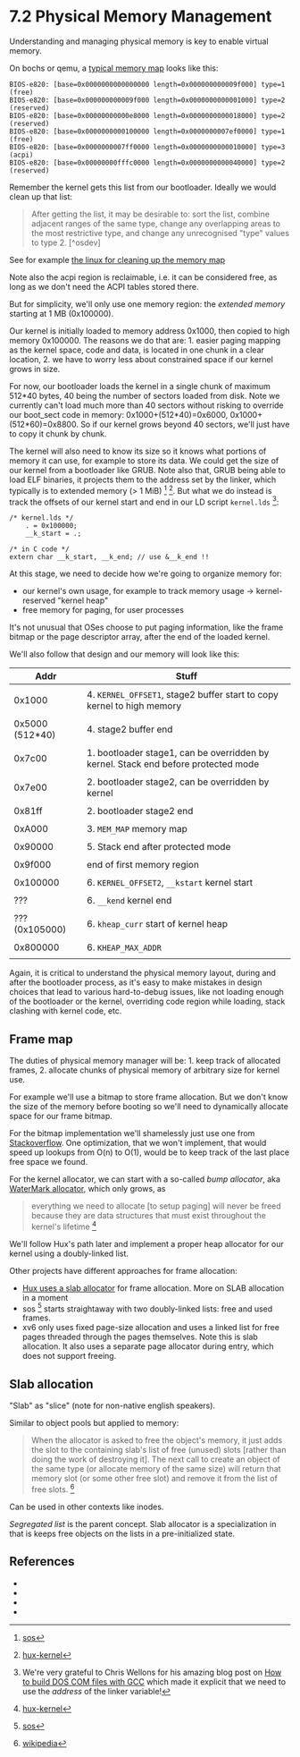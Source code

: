 # 7.2 Physical Memory Management

Understanding and managing physical memory is key to enable virtual memory.

On bochs or qemu, a [typical memory
map](https://wiki.osdev.org/Memory_Map_(x86)#Overview) looks like this:

```
BIOS-e820: [base=0x0000000000000000 length=0x000000000009f000] type=1 (free)
BIOS-e820: [base=0x000000000009f000 length=0x0000000000001000] type=2 (reserved)
BIOS-e820: [base=0x00000000000e8000 length=0x0000000000018000] type=2 (reserved)
BIOS-e820: [base=0x0000000000100000 length=0x0000000007ef0000] type=1 (free)
BIOS-e820: [base=0x0000000007ff0000 length=0x0000000000010000] type=3 (acpi)
BIOS-e820: [base=0x00000000fffc0000 length=0x0000000000040000] type=2 (reserved)
```

Remember the kernel gets this list from our bootloader. Ideally we would clean
up that list:

> After getting the list, it may be desirable to: sort the list, combine
> adjacent ranges of the same type, change any overlapping areas to the most
> restrictive type, and change any unrecognised "type" values to type 2. [^osdev]

See for example [the linux for cleaning up the memory
map](https://github.com/torvalds/linux/blob/f0e18b03fcafd8344539101f564ae358950ae892/arch/x86/kernel/e820.c#L83)

Note also the acpi region is reclaimable, i.e. it can be considered free, as
long as we don't need the ACPI tables stored there.

But for simplicity, we'll only use one memory region: the *extended memory*
starting at 1 MB (0x100000).

Our kernel is initially loaded to memory address 0x1000, then copied to high
memory 0x100000. The reasons we do that are: 1. easier paging mapping as the
kernel space, code and data, is located in one chunk in a clear location, 2. we
have to worry less about constrained space if our kernel grows in size.

For now, our bootloader loads the kernel in a single chunk of maximum 512\*40
bytes, 40 being the number of sectors loaded from disk. Note we currently can't
load much more than 40 sectors without risking to override our boot_sect code
in memory: 0x1000+(512\*40)=0x6000, 0x1000+(512\*60)=0x8800. So if our kernel
grows beyond 40 sectors, we'll just have to copy it chunk by chunk.

The kernel will also need to know its size so it knows what portions of memory
it can use, for example to store its data. We could get the size of our kernel
from a bootloader like GRUB. Note also that, GRUB being able to load ELF
binaries, it projects them to the address set by the linker, which typically is
to extended memory (> 1 MiB) [^sos] [^hux-kernel]. But what we do instead is
track the offsets of our kernel start and end in our LD script
`kernel.lds` [^nullprog]:

```
/* kernel.lds */
    . = 0x100000;
    __k_start = .;

/* in C code */
extern char __k_start, __k_end; // use &__k_end !!
```

At this stage, we need to decide how we're going to organize memory for:

- our kernel's own usage, for example to track memory usage → kernel-reserved
  "kernel heap"
- free memory for paging, for user processes

It's not unusual that OSes choose to put paging information, like the frame
bitmap or the page descriptor array, after the end of the loaded kernel.

We'll also follow that design and our memory will look like this:

| Addr            | Stuff                                                                              |
|-----------------|------------------------------------------------------------------------------------|
|                 |                                                                                    |
| 0x1000          | 4. `KERNEL_OFFSET1`, stage2 buffer start to copy kernel to high memory             |
|                 |                                                                                    |
| 0x5000 (512*40) | 4. stage2 buffer end                                                               |
|                 |                                                                                    |
| 0x7c00          | 1. bootloader stage1, can be overridden by kernel. Stack end before protected mode |
|                 |                                                                                    |
| 0x7e00          | 2. bootloader stage2, can be overridden by kernel                                  |
|                 |                                                                                    |
| 0x81ff          | 2. bootloader stage2 end                                                           |
|                 |                                                                                    |
| 0xA000          | 3. `MEM_MAP` memory map                                                            |
|                 |                                                                                    |
| 0x90000         | 5. Stack end after protected mode                                                  |
|                 |                                                                                    |
| 0x9f000         | end of first memory region                                                         |
|                 |                                                                                    |
| 0x100000        | 6. `KERNEL_OFFSET2`, `__kstart` kernel start                                       |
|                 |                                                                                    |
| ???             | 6. `__kend` kernel end                                                             |
|                 |                                                                                    |
| ??? (0x105000)  | 6. `kheap_curr` start of kernel heap                                               |
|                 |                                                                                    |
| 0x800000        | 6. `KHEAP_MAX_ADDR`                                                                |
|                 |                                                                                    |

Again, it is critical to understand the physical memory layout, during and
after the bootloader process, as it's easy to make mistakes in design choices
that lead to various hard-to-debug issues, like not loading enough of the
bootloader or the kernel, overriding code region while loading, stack clashing
with kernel code, etc.

## Frame map

The duties of physical memory manager will be: 1. keep track of allocated
frames, 2. allocate chunks of physical memory of arbitrary size for kernel use.

For example we'll use a bitmap to store frame allocation. But we don't know the
size of the memory before booting so we'll need to dynamically allocate space
for our frame bitmap.

For the bitmap implementation we'll shamelessly just use one from
[Stackoverflow](https://stackoverflow.com/a/24753227/421846). One optimization,
that we won't implement, that would speed up lookups from O(n) to O(1), would
be to keep track of the last place free space we found.

For the kernel allocator, we can start with a so-called *bump allocator*, aka
[WaterMark allocator](https://wiki.osdev.org/Memory_Allocation#A_very_very_simple_Memory_Manager),
which only grows, as

> everything we need to allocate [to setup paging] will never be freed because
> they are data structures that must exist throughout the kernel's
> lifetime [^hux-kernel]

We'll follow Hux's path later and implement a proper heap allocator for our
kernel using a doubly-linked list.

Other projects have different approaches for frame allocation:

- [Hux uses a slab
  allocator](https://github.com/josehu07/hux-kernel.wiki/blob/master/12.-Aligned-SLAB-Allocators.md)
  for frame allocation. More on SLAB allocation in a moment
- sos [^sos] starts straightaway with two doubly-linked lists: free and used
  frames.
- xv6 only uses fixed page-size allocation and uses a linked list for free
  pages threaded through the pages themselves. Note this is slab allocation.
  It also uses a separate page allocator during entry, which does not support
  freeing.

## Slab allocation

"Slab" as "slice" (note for non-native english speakers).

Similar to object pools but applied to memory:

> When the allocator is asked to free the object's memory, it just adds the
> slot to the containing slab's list of free (unused) slots [rather than doing
> the work of destroying it]. The next call to create an object of the same
> type (or allocate memory of the same size) will return that memory slot (or
> some other free slot) and remove it from the list of free slots. [^wikipedia]

Can be used in other contexts like inodes.

*Segregated list* is the parent concept. Slab allocator is a specialization in
that is keeps free objects on the lists in a pre-initialized state.


## References

- [^sos]: [sos](sos.enix.org/)
- [^hux-kernel]: [hux-kernel](https://github.com/josehu07/hux-kernel)
- [^nullprog]: We're very grateful to Chris Wellons for his amazing blog post
  on [How to build DOS COM files with
  GCC](https://nullprogram.com/blog/2014/12/09/) which made it explicit that we
  need to use the *address* of the linker variable!
- [^wikipedia]: [wikipedia](https://en.wikipedia.org/wiki/Slab_allocation)
